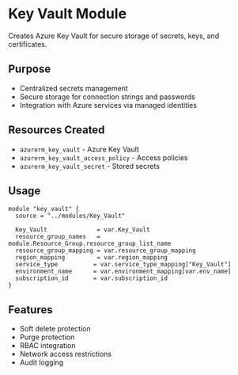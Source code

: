 # Key Vault Module

Creates Azure Key Vault for secure storage of secrets, keys, and certificates.

## Purpose
- Centralized secrets management
- Secure storage for connection strings and passwords
- Integration with Azure services via managed identities

## Resources Created
- `azurerm_key_vault` - Azure Key Vault
- `azurerm_key_vault_access_policy` - Access policies
- `azurerm_key_vault_secret` - Stored secrets

## Usage
```hcl
module "key_vault" {
  source = "../modules/Key_Vault"
  
  Key_Vault              = var.Key_Vault
  resource_group_names   = module.Resource_Group.resource_group_list_name
  resource_group_mapping = var.resource_group_mapping
  region_mapping         = var.region_mapping
  service_type          = var.service_type_mapping["Key_Vault"]
  environment_name      = var.environment_mapping[var.env_name]
  subscription_id       = var.subscription_id
}
```

## Features
- Soft delete protection
- Purge protection
- RBAC integration
- Network access restrictions
- Audit logging
